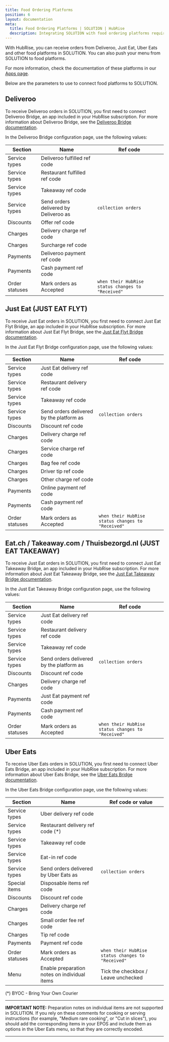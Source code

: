 ```yaml
---
title: Food Ordering Platforms
position: 6
layout: documentation
meta:
  title: Food Ordering Platforms | SOLUTION | HubRise
  description: Integrating SOLUTION with food ordering platforms requires you to specify particular ref codes in the configuration page of the delivery platform bridge.
---
```


With HubRise, you can receive orders from Deliveroo, Just Eat, Uber Eats and other food platforms in SOLUTION. You can also push your menu from SOLUTION to food platforms.

For more information, check the documentation of these platforms in our [Apps page](/apps/food-ordering-platforms).

Below are the parameters to use to connect food platforms to SOLUTION.

## Deliveroo

To receive Deliveroo orders in SOLUTION, you first need to connect Deliveroo Bridge, an app included in your HubRise subscription. For more information about Deliveroo Bridge, see the [Deliveroo Bridge documentation](/apps/deliveroo).

In the Deliveroo Bridge configuration page, use the following values:

| Section        | Name                                  | Ref code                                          |
| -------------- | ------------------------------------- | ------------------------------------------------- |
| Service types  | Deliveroo fulfilled ref code          |                                                   |
| Service types  | Restaurant fulfilled ref code         |                                                   |
| Service types  | Takeaway ref code                     |                                                   |
| Service types  | Send orders delivered by Deliveroo as | `collection orders`                               |
| Discounts      | Offer ref code                        |                                                   |
| Charges        | Delivery charge ref code              |                                                   |
| Charges        | Surcharge ref code                    |                                                   |
| Payments       | Deliveroo payment ref code            |                                                   |
| Payments       | Cash payment ref code                 |                                                   |
| Order statuses | Mark orders as Accepted               | `when their HubRise status changes to "Received"` |

## Just Eat (JUST EAT FLYT)

To receive Just Eat orders in SOLUTION, you first need to connect Just Eat Flyt Bridge, an app included in your HubRise subscription. For more information about Just Eat Flyt Bridge, see the [Just Eat Flyt Bridge documentation](/apps/just-eat-flyt).

In the Just Eat Flyt Bridge configuration page, use the following values:

| Section        | Name                                     | Ref code                                          |
| -------------- | ---------------------------------------- | ------------------------------------------------- |
| Service types  | Just Eat delivery ref code               |                                                   |
| Service types  | Restaurant delivery ref code             |                                                   |
| Service types  | Takeaway ref code                        |                                                   |
| Service types  | Send orders delivered by the platform as | `collection orders`                               |
| Discounts      | Discount ref code                        |                                                   |
| Charges        | Delivery charge ref code                 |                                                   |
| Charges        | Service charge ref code                  |                                                   |
| Charges        | Bag fee ref code                         |                                                   |
| Charges        | Driver tip ref code                      |                                                   |
| Charges        | Other charge ref code                    |                                                   |
| Payments       | Online payment ref code                  |                                                   |
| Payments       | Cash payment ref code                    |                                                   |
| Order statuses | Mark orders as Accepted                  | `when their HubRise status changes to "Received"` |

## Eat.ch / Takeaway.com / Thuisbezorgd.nl (JUST EAT TAKEAWAY)

To receive Just Eat orders in SOLUTION, you first need to connect Just Eat Takeaway Bridge, an app included in your HubRise subscription. For more information about Just Eat Takeaway Bridge, see the [Just Eat Takeaway Bridge documentation](/apps/just-eat-takeaway).

In the Just Eat Takeaway Bridge configuration page, use the following values:

| Section        | Name                                     | Ref code                                          |
| -------------- | ---------------------------------------- | ------------------------------------------------- |
| Service types  | Just Eat delivery ref code               |                                                   |
| Service types  | Restaurant delivery ref code             |                                                   |
| Service types  | Takeaway ref code                        |                                                   |
| Service types  | Send orders delivered by the platform as | `collection orders`                               |
| Discounts      | Discount ref code                        |                                                   |
| Charges        | Delivery charge ref code                 |                                                   |
| Payments       | Just Eat payment ref code                |                                                   |
| Payments       | Cash payment ref code                    |                                                   |
| Order statuses | Mark orders as Accepted                  | `when their HubRise status changes to "Received"` |

## Uber Eats

To receive Uber Eats orders in SOLUTION, you first need to connect Uber Eats Bridge, an app included in your HubRise subscription. For more information about Uber Eats Bridge, see the [Uber Eats Bridge documentation](/apps/uber-eats).

In the Uber Eats Bridge configuration page, use the following values:

| Section        | Name                                         | Ref code or value                                 |
| -------------- | -------------------------------------------- | ------------------------------------------------- |
| Service types  | Uber delivery ref code                       |                                                   |
| Service types  | Restaurant delivery ref code (\*)            |                                                   |
| Service types  | Takeaway ref code                            |                                                   |
| Service types  | Eat-in ref code                              |                                                   |
| Service types  | Send orders delivered by Uber Eats as        | `collection orders`                               |
| Special items  | Disposable items ref code                    |                                                   |
| Discounts      | Discount ref code                            |                                                   |
| Charges        | Delivery charge ref code                     |                                                   |
| Charges        | Small order fee ref code                     |                                                   |
| Charges        | Tip ref code                                 |                                                   |
| Payments       | Payment ref code                             |                                                   |
| Order statuses | Mark orders as Accepted                      | `when their HubRise status changes to "Received"` |
| Menu           | Enable preparation notes on individual items | Tick the checkbox / Leave unchecked               |

(\*) BYOC - Bring Your Own Courier

---

**IMPORTANT NOTE:** Preparation notes on individual items are not supported in SOLUTION. If you rely on these comments for cooking or serving instructions (for example, "Medium rare cooking", or "Cut in slices"), you should add the corresponding items in your EPOS and include them as options in the Uber Eats menu, so that they are correctly encoded.

---
